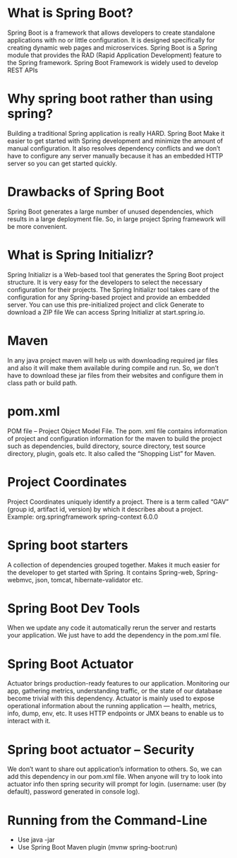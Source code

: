 # What is Spring Boot?
Spring Boot is a framework that allows developers to create standalone applications with no or little configuration. It is designed specifically for creating dynamic web pages and microservices. Spring Boot is a Spring module that provides the RAD (Rapid Application Development) feature to the Spring framework. Spring Boot Framework is widely used to develop REST APIs
# Why spring boot rather than using spring?
Building a traditional Spring application is really HARD. Spring Boot Make it easier to get started with Spring development and minimize the amount of manual configuration. It also resolves dependency conflicts and we don’t have to configure any server manually because it has an embedded HTTP server so you can get started quickly.
# Drawbacks of Spring Boot
Spring Boot generates a large number of unused dependencies, which results in a large deployment file. So, in large project Spring framework will be more convenient.
# What is Spring Initializr?
Spring Initializr is a Web-based tool that generates the Spring Boot project structure. It is very easy for the developers to select the necessary configuration for their projects. The Spring Initializr tool takes care of the configuration for any Spring-based project and provide an embedded server. You can use this pre-initialized project and click Generate to download a ZIP file
We can access Spring Initializr at start.spring.io.
# Maven
In any java project maven will help us with downloading required jar files and also it will make them available during compile and run. So, we don’t have to download these jar files from their websites and configure them in class path or build path.
# pom.xml
POM file – Project Object Model File. The pom. xml file contains information of project and configuration information for the maven to build the project such as dependencies, build directory, source directory, test source directory, plugin, goals etc. It also called the “Shopping List” for Maven.
# Project Coordinates
Project Coordinates uniquely identify a project. There is a term called “GAV” (group id, artifact id, version) by which it describes about a project.  
Example: 
  		<groupId>org.springframework</groupId>
  		<artifactId>spring-context</artifactId>
  		<version>6.0.0</version>
# Spring boot starters
A collection of dependencies grouped together. Makes it much easier for the developer to get started with Spring. It contains Spring-web, Spring-webmvc, json, tomcat, hibernate-validator etc.
# Spring Boot Dev Tools
When we update any code it automatically rerun the server and restarts your application. We just have to add the dependency in the pom.xml file.
# Spring Boot Actuator 
Actuator brings production-ready features to our application. Monitoring our app, gathering metrics, understanding traffic, or the state of our database become trivial with this dependency. Actuator is mainly used to expose operational information about the running application — health, metrics, info, dump, env, etc. It uses HTTP endpoints or JMX beans to enable us to interact with it.
# Spring boot actuator – Security
We don’t want to share out application’s information to others. So, we can add this dependency in our pom.xml file. When anyone will try to look into actuator info then spring security will prompt for login. (username: user (by default), password generated in console log).
# Running from the Command-Line
- Use java -jar
- Use Spring Boot Maven plugin
  (mvnw spring-boot:run)
